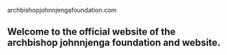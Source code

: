 archbishopjohnnjengafoundation.com
<h2> Welcome to the official website of the archbishop johnnjenga foundation and website. </h2>
